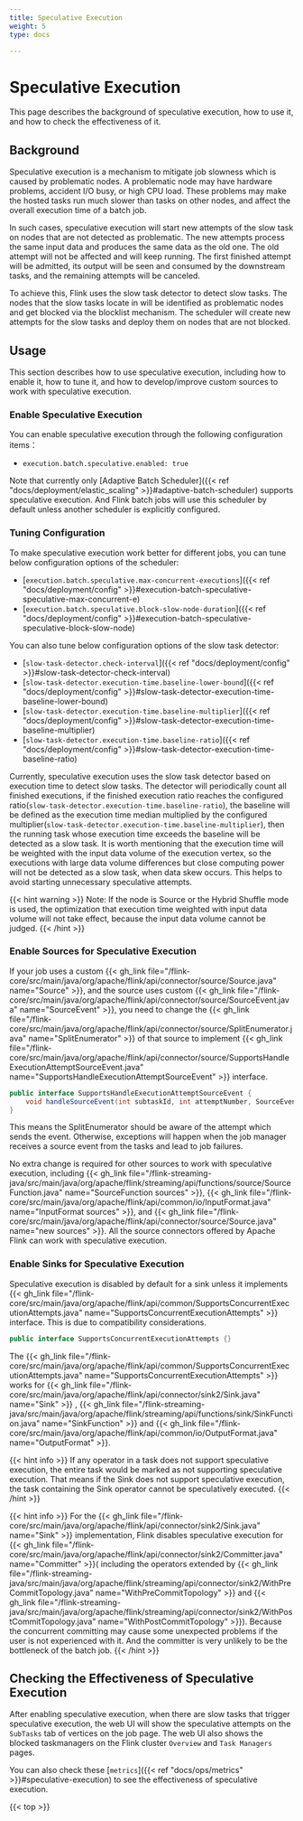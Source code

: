 ```yaml
---
title: Speculative Execution
weight: 5
type: docs

---
```

<!--
Licensed to the Apache Software Foundation (ASF) under one
or more contributor license agreements.  See the NOTICE file
distributed with this work for additional information
regarding copyright ownership.  The ASF licenses this file
to you under the Apache License, Version 2.0 (the
"License"); you may not use this file except in compliance
with the License.  You may obtain a copy of the License at

  http://www.apache.org/licenses/LICENSE-2.0

Unless required by applicable law or agreed to in writing,
software distributed under the License is distributed on an
"AS IS" BASIS, WITHOUT WARRANTIES OR CONDITIONS OF ANY
KIND, either express or implied.  See the License for the
specific language governing permissions and limitations
under the License.
-->

# Speculative Execution
This page describes the background of speculative execution, how to use it, and how to check the effectiveness of it.

## Background
Speculative execution is a mechanism to mitigate job slowness which is caused by problematic nodes. 
A problematic node may have hardware problems, accident I/O busy, or high CPU load. These problems may
make the hosted tasks run much slower than tasks on other nodes, and affect the overall execution time 
of a batch job.

In such cases, speculative execution will start new attempts of the slow task on nodes that are not 
detected as problematic. The new attempts process the same input data and produces the same data as the 
old one. The old attempt will not be affected and will keep running. The first finished attempt will be 
admitted, its output will be seen and consumed by the downstream tasks, and the remaining attempts will be 
canceled.

To achieve this, Flink uses the slow task detector to detect slow tasks. The nodes that the slow tasks
locate in will be identified as problematic nodes and get blocked via the blocklist mechanism. The scheduler 
will create new attempts for the slow tasks and deploy them on nodes that are not blocked.

## Usage
This section describes how to use speculative execution, including how to enable it, how to tune it, and
how to develop/improve custom sources to work with speculative execution.

### Enable Speculative Execution
You can enable speculative execution through the following configuration items：
- `execution.batch.speculative.enabled: true`

Note that currently only [Adaptive Batch Scheduler]({{< ref "docs/deployment/elastic_scaling" >}}#adaptive-batch-scheduler) supports speculative execution. And Flink batch jobs will use this scheduler by default unless another scheduler is explicitly configured.

### Tuning Configuration
To make speculative execution work better for different jobs, you can tune below configuration options of the scheduler:
- [`execution.batch.speculative.max-concurrent-executions`]({{< ref "docs/deployment/config" >}}#execution-batch-speculative-speculative-max-concurrent-e)
- [`execution.batch.speculative.block-slow-node-duration`]({{< ref "docs/deployment/config" >}}#execution-batch-speculative-speculative-block-slow-node)

You can also tune below configuration options of the slow task detector:
- [`slow-task-detector.check-interval`]({{< ref "docs/deployment/config" >}}#slow-task-detector-check-interval)
- [`slow-task-detector.execution-time.baseline-lower-bound`]({{< ref "docs/deployment/config" >}}#slow-task-detector-execution-time-baseline-lower-bound)
- [`slow-task-detector.execution-time.baseline-multiplier`]({{< ref "docs/deployment/config" >}}#slow-task-detector-execution-time-baseline-multiplier)
- [`slow-task-detector.execution-time.baseline-ratio`]({{< ref "docs/deployment/config" >}}#slow-task-detector-execution-time-baseline-ratio)

Currently, speculative execution uses the slow task detector based on execution time to detect slow tasks.
The detector will periodically count all finished executions, if the finished execution ratio reaches the
configured ratio(`slow-task-detector.execution-time.baseline-ratio`), the baseline will be defined as
the execution time median multiplied by the configured multiplier(`slow-task-detector.execution-time.baseline-multiplier`),
then the running task whose execution time exceeds the baseline will be detected as a slow task.
It is worth mentioning that the execution time will be weighted with the input data volume of the execution vertex,
so the executions with large data volume differences but close computing power will not be detected as a slow task,
when data skew occurs. This helps to avoid starting unnecessary speculative attempts.

{{< hint warning >}}
Note: If the node is Source or the Hybrid Shuffle mode is used, the optimization that execution time
weighted with input data volume will not take effect, because the input data volume cannot be judged.
{{< /hint >}}

### Enable Sources for Speculative Execution
If your job uses a custom {{< gh_link file="/flink-core/src/main/java/org/apache/flink/api/connector/source/Source.java" name="Source" >}}, 
and the source uses custom {{< gh_link file="/flink-core/src/main/java/org/apache/flink/api/connector/source/SourceEvent.java" name="SourceEvent" >}},
you need to change the {{< gh_link file="/flink-core/src/main/java/org/apache/flink/api/connector/source/SplitEnumerator.java" name="SplitEnumerator" >}} 
of that source to implement {{< gh_link file="/flink-core/src/main/java/org/apache/flink/api/connector/source/SupportsHandleExecutionAttemptSourceEvent.java" name="SupportsHandleExecutionAttemptSourceEvent" >}} 
interface.
```java
public interface SupportsHandleExecutionAttemptSourceEvent {
    void handleSourceEvent(int subtaskId, int attemptNumber, SourceEvent sourceEvent);
}
```
This means the SplitEnumerator should be aware of the attempt which sends the event. Otherwise, exceptions 
will happen when the job manager receives a source event from the tasks and lead to job failures.

No extra change is required for other sources to work with speculative execution, including 
{{< gh_link file="/flink-streaming-java/src/main/java/org/apache/flink/streaming/api/functions/source/SourceFunction.java" name="SourceFunction sources" >}}, 
{{< gh_link file="/flink-core/src/main/java/org/apache/flink/api/common/io/InputFormat.java" name="InputFormat sources" >}}, 
and {{< gh_link file="/flink-core/src/main/java/org/apache/flink/api/connector/source/Source.java" name="new sources" >}}. 
All the source connectors offered by Apache Flink can work with speculative execution.

### Enable Sinks for Speculative Execution
Speculative execution is disabled by default for a sink unless it implements {{< gh_link file="/flink-core/src/main/java/org/apache/flink/api/common/SupportsConcurrentExecutionAttempts.java" name="SupportsConcurrentExecutionAttempts" >}} 
interface. This is due to compatibility considerations.
```java
public interface SupportsConcurrentExecutionAttempts {}
```
The {{< gh_link file="/flink-core/src/main/java/org/apache/flink/api/common/SupportsConcurrentExecutionAttempts.java" name="SupportsConcurrentExecutionAttempts" >}} 
works for {{< gh_link file="/flink-core/src/main/java/org/apache/flink/api/connector/sink2/Sink.java" name="Sink" >}} 
, {{< gh_link file="/flink-streaming-java/src/main/java/org/apache/flink/streaming/api/functions/sink/SinkFunction.java" name="SinkFunction" >}} 
and {{< gh_link file="/flink-core/src/main/java/org/apache/flink/api/common/io/OutputFormat.java" name="OutputFormat" >}}.

{{< hint info >}}
If any operator in a task does not support speculative execution, the entire task would be marked as not supporting speculative execution.
That means if the Sink does not support speculative execution, the task containing the Sink operator cannot be speculatively executed.
{{< /hint >}}

{{< hint info >}}
For the {{< gh_link file="/flink-core/src/main/java/org/apache/flink/api/connector/sink2/Sink.java" name="Sink" >}} implementation, 
Flink disables speculative execution for {{< gh_link file="/flink-core/src/main/java/org/apache/flink/api/connector/sink2/Committer.java" name="Committer" >}}(
including the operators extended by {{< gh_link file="/flink-streaming-java/src/main/java/org/apache/flink/streaming/api/connector/sink2/WithPreCommitTopology.java" name="WithPreCommitTopology" >}} and {{< gh_link file="/flink-streaming-java/src/main/java/org/apache/flink/streaming/api/connector/sink2/WithPostCommitTopology.java" name="WithPostCommitTopology" >}}).
Because the concurrent committing may cause some unexpected problems if the user is not experienced with it. 
And the committer is very unlikely to be the bottleneck of the batch job.
{{< /hint >}}

## Checking the Effectiveness of Speculative Execution
After enabling speculative execution, when there are slow tasks that trigger speculative execution, 
the web UI will show the speculative attempts on the `SubTasks` tab of vertices on the job page. The web UI 
also shows the blocked taskmanagers on the Flink cluster `Overview` and `Task Managers` pages.

You can also check these [`metrics`]({{< ref "docs/ops/metrics" >}}#speculative-execution) to see the effectiveness of speculative execution.

{{< top >}}
